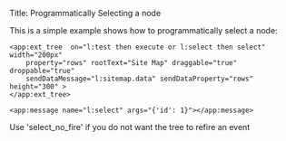 Title: Programmatically Selecting a node

This is a simple example shows how to programmatically select a node:
	
	<app:ext_tree  on="l:test then execute or l:select then select" width="200px"
		property="rows" rootText="Site Map" draggable="true" droppable="true"
		sendDataMessage="l:sitemap.data" sendDataProperty="rows" height="300" >				
	</app:ext_tree>
	
    <app:message name="l:select" args="{'id': 1}"></app:message>

Use 'select\_no\_fire' if you do not want the tree to refire an event